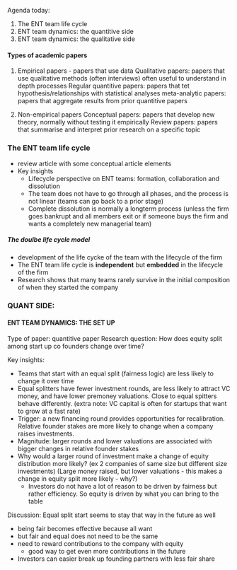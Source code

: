Agenda today:
1. The ENT team life cycle
2. ENT team dynamics: the quantitive side
3. ENT team dynamics: the qualitative side

#### Types of academic papers
1. Empirical papers - papers that use data
Qualitative papers: papers that use qualitative methods (often interviews) often useful to understand in depth processes
Regular quantitive papers: papers that tet hypothesis/relationships with statistical analyses
meta-analytic papers: papers that aggregate results from prior quantitive papers

2. Non-empirical papers
Conceptual papers: papers that develop new theory, normally without testing it empirically
Review papers: papers that summarise and interpret prior research on a specific topic


### The ENT team life cycle

- review article with some conceptual article elements
- Key insights
	- Lifecycle perspective on ENT teams: formation, collaboration and dissolution
	- The team does not have to go through all phases, and the process is not linear (teams can go back to a prior stage)
	- Complete dissolution is normally a longterm process (unless the firm goes bankrupt and all members exit or if someone buys the firm and wants a completely new managerial team)

##### The doulbe life cycle model
- development of the life cycke of the team with the lifecycle of the firm
- The ENT team life cycle is **independent** but **embedded** in the lifecycle of the firm
- Research shows that many teams rarely survive in the initial composition of when they started the company


### QUANT SIDE:

#### ENT TEAM DYNAMICS: THE SET UP
Type of paper: quantitive paper
Research question: How does equity split among start up co founders change over time?

Key insights:
- Teams that start with an equal split (fairness logic) are less likely to change it over time
- Equal splitters have fewer investment rounds, are less likely to attract VC money, and have lower premoney valuations. Close to equal spitters behave differently. (extra note: VC capital is often for startups that want to grow at a fast rate)
- Trigger: a new financing round provides opportunities for recalibration. Relative founder stakes are more likely to change when a company raises investments.
- Magnitude: larger rounds and lower valuations are associated with bigger changes in relative founder stakes
- Why would a larger round of investment make a change of equity distribution more likely? (ex 2 companies of same size but different size investments) (Large money raised, but lower valuations - this makes a change in equity split more likely - why?)
	- Investors do not have a lot of reason to be driven by fairness but rather efficiency. So equity is driven by what you can bring to the table

Discussion:
Equal split start seems to stay that way in the future as well
- being fair becomes effective because all want
- but fair and equal does not need to be the same
- need to reward contributions to the company with equity
	- good way to get even more contributions in the future
- Investors can easier break up founding partners with less fair share